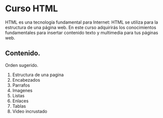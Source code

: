 # Curso HTML

HTML es una tecnología fundamental para Internet: HTML se utiliza para la estructura de una página web. En este curso adquirirás los conocimientos fundamentales para insertar contenido texto y multimedia para tus páginas web.

## Contenido. 
Orden sugerido.

1. Estructura de una pagina
2. Encabezados
3. Parrafos
4. Imagenes
5. Listas
6. Enlaces
7. Tablas
8. Video incrustado
